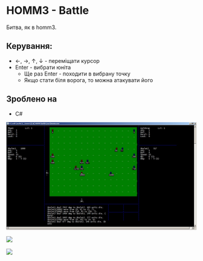 ﻿# HOMM3 - Battle

Битва, як в homm3.

## Керування:
* ←, →, ↑, ↓ - переміщати курсор
* Enter - вибрати юніта
	* Ще раз Enter - походити в вибрану точку
	* Якщо стати біля ворога, то можна атакувати його

## Зроблено на
 * C#

![](readme/img1.jpg)

![](readme/img2.jpg)

![](readme/img3.jpg)